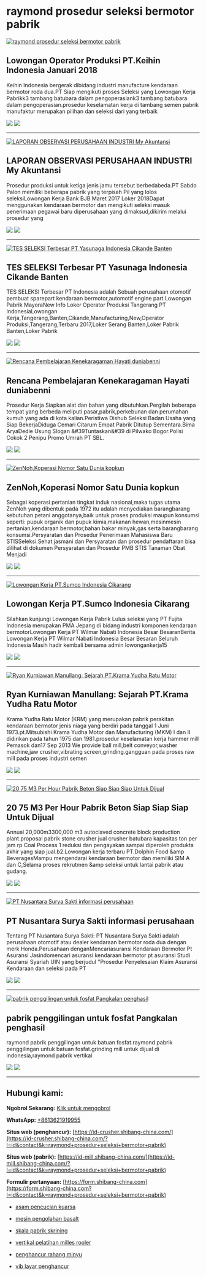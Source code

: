 # raymond prosedur seleksi bermotor pabrik

<a href="https://swt.shibang-china.com/?l=id&img&k=raymond+prosedur+seleksi+bermotor+pabrik" target="_blank">![raymond prosedur seleksi bermotor pabrik](http://static.shibang-china.com/all-800x300/356.jpg)</a>

## Lowongan Operator Produksi PT.Keihin Indonesia Januari 2018
Keihin Indonesia bergerak dibidang industri manufacture kendaraan bermotor roda dua.PT Siap mengikuti proses Seleksi yang Lowongan Kerja Pabrikk3 tambang batubara dalam pengoperasiank3 tambang batubara dalam pengoperasian.prosedur keselamatan kerja di tambang semen pabrik manufaktur merupakan pilihan dan seleksi dari yang terbaik


<a href="https://whatsapp.shibangsoft.com/WhatsApp.php" target="_blank" title="WhatsApp">![](http://static.shibang-china.com/icon/whatsapp.png)</a> <a href="https://swt.shibang-china.com/?l=id&icon&k=raymond+prosedur+seleksi+bermotor+pabrik" target="_blank">![](http://static.shibang-china.com/icon/chat-id.png)</a>

---

<a href="https://swt.shibang-china.com/?l=id&img&k=raymond+prosedur+seleksi+bermotor+pabrik" target="_blank">![LAPORAN OBSERVASI PERUSAHAAN INDUSTRI My Akuntansi](http://static.shibang-china.com/all-800x300/518.jpg)</a>

## LAPORAN OBSERVASI PERUSAHAAN INDUSTRI My Akuntansi
Prosedur produksi untuk ketiga jenis jamu tersebut berbedabeda.PT Sabdo Palon memiliki beberapa pabrik yang terpisah Pil yang lolos seleksiLowongan Kerja Bank BJB Maret 2017 Loker 2018Dapat menggunakan kendaraan bermotor dan mengikuti seleksi masuk penerimaan pegawai baru diperusahaan yang dimaksud,dikirim melalui prosedur yang


<a href="https://whatsapp.shibangsoft.com/WhatsApp.php" target="_blank" title="WhatsApp">![](http://static.shibang-china.com/icon/whatsapp.png)</a> <a href="https://swt.shibang-china.com/?l=id&icon&k=raymond+prosedur+seleksi+bermotor+pabrik" target="_blank">![](http://static.shibang-china.com/icon/chat-id.png)</a>

---

<a href="https://swt.shibang-china.com/?l=id&img&k=raymond+prosedur+seleksi+bermotor+pabrik" target="_blank">![TES SELEKSI Terbesar PT Yasunaga Indonesia Cikande Banten](http://static.shibang-china.com/all-800x300/368.jpg)</a>

## TES SELEKSI Terbesar PT Yasunaga Indonesia Cikande Banten
TES SELEKSI Terbesar PT Indonesia adalah Sebuah perusahaan otomotif pembuat sparepart kendaraan bermotor,automotif engine part Lowongan Pabrik MayoraNew Info Loker Operator Produksi Tangerang PT IndonesiaLowongan Kerja,Tangerang,Banten,Cikande,Manufacturing,New,Operator Produksi,Tangerang,Terbaru 2017,Loker Serang Banten,Loker Pabrik Banten,Loker Pabrik


<a href="https://whatsapp.shibangsoft.com/WhatsApp.php" target="_blank" title="WhatsApp">![](http://static.shibang-china.com/icon/whatsapp.png)</a> <a href="https://swt.shibang-china.com/?l=id&icon&k=raymond+prosedur+seleksi+bermotor+pabrik" target="_blank">![](http://static.shibang-china.com/icon/chat-id.png)</a>

---

<a href="https://swt.shibang-china.com/?l=id&img&k=raymond+prosedur+seleksi+bermotor+pabrik" target="_blank">![Rencana Pembelajaran Kenekaragaman Hayati duniabenni](http://static.shibang-china.com/all-800x300/1106.jpg)</a>

## Rencana Pembelajaran Kenekaragaman Hayati duniabenni
Prosedur Kerja Siapkan alat dan bahan yang dibutuhkan.Pergilah beberapa tempat yang berbeda meliputi pasar,pabrik,perkebunan dan perumahan kumuh yang ada di kota kalian.Peristiwa Dishub Seleksi Badan Usaha yang Siap BekerjaDiduga Cemari Citarum Empat Pabrik Ditutup Sementara.Bima AryaDedie Usung Slogan &#39Tuntaskan&#39 di Pilwako Bogor.Polisi Cokok 2 Penipu Promo Umrah PT SBL.


<a href="https://whatsapp.shibangsoft.com/WhatsApp.php" target="_blank" title="WhatsApp">![](http://static.shibang-china.com/icon/whatsapp.png)</a> <a href="https://swt.shibang-china.com/?l=id&icon&k=raymond+prosedur+seleksi+bermotor+pabrik" target="_blank">![](http://static.shibang-china.com/icon/chat-id.png)</a>

---

<a href="https://swt.shibang-china.com/?l=id&img&k=raymond+prosedur+seleksi+bermotor+pabrik" target="_blank">![ZenNoh,Koperasi Nomor Satu Dunia kopkun](http://static.shibang-china.com/all-800x300/102.jpg)</a>

## ZenNoh,Koperasi Nomor Satu Dunia kopkun
Sebagai koperasi pertanian tingkat induk nasional,maka tugas utama ZenNoh yang dibentuk pada 1972 itu adalah menyediakan barangbarang kebutuhan petani anggotanya,baik untuk proses produksi maupun konsumsi seperti: pupuk organik dan pupuk kimia,makanan hewan,mesinmesin pertanian,kendaraan bermotor,bahan bakar minyak,gas serta barangbarang konsumsi.Persyaratan dan Prosedur Penerimaan Mahasiswa Baru STISSeleksi.Sehat jasmani dan Persyaratan dan prosedur pendaftaran bisa dilihat di dokumen Persyaratan dan Prosedur PMB STIS Tanaman Obat Menjadi


<a href="https://whatsapp.shibangsoft.com/WhatsApp.php" target="_blank" title="WhatsApp">![](http://static.shibang-china.com/icon/whatsapp.png)</a> <a href="https://swt.shibang-china.com/?l=id&icon&k=raymond+prosedur+seleksi+bermotor+pabrik" target="_blank">![](http://static.shibang-china.com/icon/chat-id.png)</a>

---

<a href="https://swt.shibang-china.com/?l=id&img&k=raymond+prosedur+seleksi+bermotor+pabrik" target="_blank">![Lowongan Kerja PT.Sumco Indonesia Cikarang](http://static.shibang-china.com/all-800x300/1422.jpg)</a>

## Lowongan Kerja PT.Sumco Indonesia Cikarang
Silahkan kunjungi Lowongan Kerja Pabrik Lulus seleksi yang PT Fujita Indonesia merupakan PMA Jepang di bidang industri komponen kendaraan bermotorLowongan Kerja PT Wilmar Nabati Indonesia Besar BesaranBerita Lowongan Kerja PT Wilmar Nabati Indonesia Besar Besaran Seluruh Indonesia Masih hadir kembali bersama admin lowongankerja15


<a href="https://whatsapp.shibangsoft.com/WhatsApp.php" target="_blank" title="WhatsApp">![](http://static.shibang-china.com/icon/whatsapp.png)</a> <a href="https://swt.shibang-china.com/?l=id&icon&k=raymond+prosedur+seleksi+bermotor+pabrik" target="_blank">![](http://static.shibang-china.com/icon/chat-id.png)</a>

---

<a href="https://swt.shibang-china.com/?l=id&img&k=raymond+prosedur+seleksi+bermotor+pabrik" target="_blank">![Ryan Kurniawan Manullang: Sejarah PT.Krama Yudha Ratu Motor](http://static.shibang-china.com/all-800x300/349.jpg)</a>

## Ryan Kurniawan Manullang: Sejarah PT.Krama Yudha Ratu Motor
Krama Yudha Ratu Motor (KRM) yang merupakan pabrik perakitan kendaraan bermotor jenis niaga yang berdiri pada tanggal 1 Juni 1973.pt.Mitsubishi Krama Yudha Motor dan Manufacturing (MKM) I dan II didirikan pada tahun 1975 dan 1981.prosedur keselamatan kerja hammer mill Pemasok dan17 Sep 2013 We provide ball mill,belt conveyor,washer machine,jaw crusher,vibrating screen,grinding.gangguan pada proses raw mill pada proses industri semen


<a href="https://whatsapp.shibangsoft.com/WhatsApp.php" target="_blank" title="WhatsApp">![](http://static.shibang-china.com/icon/whatsapp.png)</a> <a href="https://swt.shibang-china.com/?l=id&icon&k=raymond+prosedur+seleksi+bermotor+pabrik" target="_blank">![](http://static.shibang-china.com/icon/chat-id.png)</a>

---

<a href="https://swt.shibang-china.com/?l=id&img&k=raymond+prosedur+seleksi+bermotor+pabrik" target="_blank">![20 75 M3 Per Hour Pabrik Beton Siap Siap Siap Untuk Dijual](http://static.shibang-china.com/all-800x300/1165.jpg)</a>

## 20 75 M3 Per Hour Pabrik Beton Siap Siap Siap Untuk Dijual
Annual 20,000m3300,000 m3 autoclaved concrete block production plant.proposal pabrik stone crusher jual crusher batubara kapasitas ton per jam rp Coal Process 1 reduksi dan pengayakan sampai diperoleh produkta akhir yang siap jual.b2.Lowongan kerja terbaru PT.Dolphin Food &amp BeveragesMampu mengendarai kendaraan bermotor dan memiliki SIM A dan C,Selama proses rekrutmen &amp seleksi untuk lantai pabrik atau gudang.


<a href="https://whatsapp.shibangsoft.com/WhatsApp.php" target="_blank" title="WhatsApp">![](http://static.shibang-china.com/icon/whatsapp.png)</a> <a href="https://swt.shibang-china.com/?l=id&icon&k=raymond+prosedur+seleksi+bermotor+pabrik" target="_blank">![](http://static.shibang-china.com/icon/chat-id.png)</a>

---

<a href="https://swt.shibang-china.com/?l=id&img&k=raymond+prosedur+seleksi+bermotor+pabrik" target="_blank">![PT Nusantara Surya Sakti informasi perusahaan](http://static.shibang-china.com/all-800x300/770.jpg)</a>

## PT Nusantara Surya Sakti informasi perusahaan
Tentang PT Nusantara Surya Sakti: PT Nusantara Surya Sakti adalah perusahaan otomotif atau dealer kendaraan bermotor roda dua dengan merk Honda.Perusahaan denganMencariasuransi Kendaraan Bermotor Pt Asuransi Jasindomencari asuransi kendaraan bermotor pt asuransi Studi Asuransi Syariah UIN yang berjudul "Prosedur Penyelesaian Klaim Asuransi Kendaraan dan seleksi pada PT


<a href="https://whatsapp.shibangsoft.com/WhatsApp.php" target="_blank" title="WhatsApp">![](http://static.shibang-china.com/icon/whatsapp.png)</a> <a href="https://swt.shibang-china.com/?l=id&icon&k=raymond+prosedur+seleksi+bermotor+pabrik" target="_blank">![](http://static.shibang-china.com/icon/chat-id.png)</a>

---

<a href="https://swt.shibang-china.com/?l=id&img&k=raymond+prosedur+seleksi+bermotor+pabrik" target="_blank">![pabrik penggilingan untuk fosfat Pangkalan penghasil](http://static.shibang-china.com/all-800x300/65.jpg)</a>

## pabrik penggilingan untuk fosfat Pangkalan penghasil
raymond pabrik penggilingan untuk batuan fosfat.raymond pabrik penggilingan untuk batuan fosfat.grinding mill untuk dijual di indonesia,raymond pabrik vertikal

<a href="https://whatsapp.shibangsoft.com/WhatsApp.php" target="_blank" title="WhatsApp">![](http://static.shibang-china.com/icon/whatsapp.png)</a> <a href="https://swt.shibang-china.com/?l=id&icon&k=raymond+prosedur+seleksi+bermotor+pabrik" target="_blank">![](http://static.shibang-china.com/icon/chat-id.png)</a>

---
## Hubungi kami:

**Ngobrol Sekarang:** [Klik untuk mengobrol](https://swt.shibang-china.com?l=id&contact&k=raymond+prosedur+seleksi+bermotor+pabrik)

**WhatsApp:**  [+8613621919955](https://whatsapp.shibangsoft.com/WhatsApp.php)

**Situs web (penghancur):** [https://id-crusher.shibang-china.com/](https://id-crusher.shibang-china.com/?l=id&contact&k=raymond+prosedur+seleksi+bermotor+pabrik)

**Situs web (pabrik):** [https://id-mill.shibang-china.com/](https://id-mill.shibang-china.com/?l=id&contact&k=raymond+prosedur+seleksi+bermotor+pabrik)

**Formulir pertanyaan:** [https://form.shibang-china.com](https://form.shibang-china.com?l=id&contact&k=raymond+prosedur+seleksi+bermotor+pabrik)

* [asam pencucian kuarsa](../40/asam%20pencucian%20kuarsa.md)

* [mesin pengolahan basalt](../37/mesin%20pengolahan%20basalt.md)

* [skala pabrik skrining](../40/skala%20pabrik%20skrining.md)

* [vertikal pelatihan milles rooler](../36/vertikal%20pelatihan%20milles%20rooler.md)

* [penghancur rahang minyu](../35/penghancur%20rahang%20minyu.md)

* [vib layar penghancur](../38/vib%20layar%20penghancur.md)